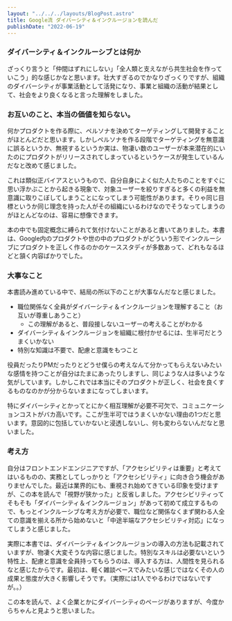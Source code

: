 ```yaml
---
layout: "../../../layouts/BlogPost.astro"
title: Google流 ダイバーシティ＆インクルージョンを読んだ
publishDate: "2022-06-19"
---
```


### ダイバーシティ＆インクルーシブとは何か

ざっくり言うと「仲間はずれにしない」「全人類と支えながら共生社会を作っていこう」的な感じかなと思います。壮大すぎるのでかなりざっくりですが、組織のダイバーシティが事業活動として活発になり、事業と組織の活動が結果として、社会をより良くなると言った理解をしました。

### お互いのこと、本当の価値を知らない。

何かプロダクトを作る際に、ペルソナを決めてターゲティングして開発することがほとんどだと思います。しかしペルソナを作る段階でターゲティングを無意識に誤るというか、無視するというか実は、物凄い数のユーザーが本来潜在的にいたのにプロダクトがリリースされてしまっているというケースが発生しているんだなと改めて感じました。

これは類似正バイアスというもので、自分自身によく似た人たちのことをすぐに思い浮かぶことから起きる現象で、対象ユーザーを絞りすぎると多くの利益を無意識に取りこぼしてしまうことになってしまう可能性があります。そりゃ同じ目標というか同じ理念を持った人がその組織にいるわけなのでそうなってしまうのがほとんどなのは、容易に想像できます。

本の中でも固定概念に縛られて気付けないことがあると書いてありました。本書は、Google内のプロダクトや世の中のプロダクトがどういう形でインクルーシブにプロダクトを正しく作るのかのケーススタディが多数あって、どれもなるほどと頷く内容ばかりでした。

### 大事なこと

本書読み進めている中で、結局の所以下のことが大事なんだなと感じました。

- 職位関係なく全員がダイバーシティ＆インクルージョンを理解すること（お互いが尊重しあうこと）
  - この理解があると、普段接しないユーザーの考えることがわかる
- ダイバーシティ＆インクルージョンを組織に根付かせるには、生半可だとうまくいかない
- 特別な知識は不要で、配慮と意識をもつこと

役員だったりPMだったりとどうせ僕らの考えなんて分かってもらえないみたいな感情を持つことが自分はたまにあったりしますし、同じような人は多いような気がしています。しかしこれでは本当にそのプロダクトが正しく、社会を良くするものなのかが分からないままになってしまいます。

特にダイバーシティとかってとにかく相互理解が必要不可欠で、コミュニケーションコストがバカ高いです。ここが生半可ではうまくいかない理由の1つだと思います。意図的に包括していかないと浸透しないし、何も変わらないんだなと思いました。

### 考え方

自分はフロントエンドエンジニアですが、「アクセシビリティは重要」と考えてはいるものの、実務としてしっかりと「アクセシビリティ」に向き合う機会がありませんでした。最近は業界的にも、重視され始めてきている印象を受けますが、この本を読んで「視野が狭かった」と反省しました。アクセシビリティってそもそも「ダイバーシティ＆インクルージョン」があって初めて成立するもので、もっとインクルーシブな考え方が必要で、職位など関係なくまず関わる人全ての意識を揃える所から始めないと「中途半端なアクセシビリティ対応」になってしまうと感じました。

実際に本書では、ダイバーシティ＆インクルージョンの導入の方法も記載されていますが、物凄く大変そうな内容に感じました。特別なスキルは必要ないという特性上、配慮と意識を全員持ってもらうのは、導入する方は、人間性を見られるなと感じたからです。最初は、軽く雑談ベースでみたいな感じではなくその人の成果と態度が大きく影響しそうです。（実際には1人でやるわけではないですが。。）

この本を読んで、よく企業とかにダイバーシティのページがありますが、今度からちゃんと見ようと思いました。


<div class="iframely-embed"><div class="iframely-responsive" style="height: 140px; padding-bottom: 0;"><a href="https://www.amazon.co.jp/Google%E6%B5%81-%E3%83%80%E3%82%A4%E3%83%90%E3%83%BC%E3%82%B7%E3%83%86%E3%82%A3-%E3%82%A4%E3%83%B3%E3%82%AF%E3%83%AB%E3%83%BC%E3%82%B8%E3%83%A7%E3%83%B3-%E3%82%A4%E3%83%B3%E3%82%AF%E3%83%AB%E3%83%BC%E3%82%B7%E3%83%96%E3%81%AA%E8%A3%BD%E5%93%81%E9%96%8B%E7%99%BA%E3%81%AE%E3%81%9F%E3%82%81%E3%81%AE%E6%96%B9%E6%B3%95%E3%81%A8%E5%AE%9F%E8%B7%B5-%E3%82%A2%E3%83%8B%E3%83%BC%E3%83%BB%E3%82%B8%E3%83%A3%E3%83%B3/dp/4802512163" data-iframely-url="//iframely.net/XRtk9ML?card=small"></a></div></div>

